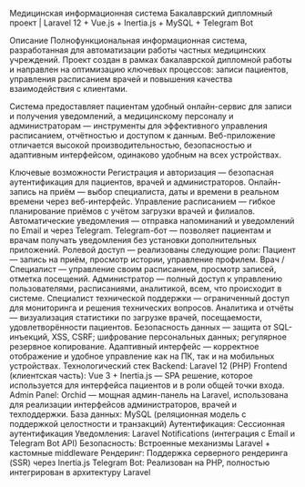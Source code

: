 Медицинская информационная система
Бакалаврский дипломный проект | Laravel 12 + Vue.js + Inertia.js + MySQL + Telegram Bot

Описание
Полнофункциональная информационная система, разработанная для автоматизации работы частных медицинских учреждений. Проект создан в рамках бакалаврской дипломной работы и направлен на оптимизацию ключевых процессов: записи пациентов, управления расписанием врачей и повышения качества взаимодействия с клиентами.

Система предоставляет пациентам удобный онлайн-сервис для записи и получения уведомлений, а медицинскому персоналу и администраторам — инструменты для эффективного управления расписанием, отчётностью и доступом к данным. Веб-приложение отличается высокой производительностью, безопасностью и адаптивным интерфейсом, одинаково удобным на всех устройствах.

Ключевые возможности
Регистрация и авторизация — безопасная аутентификация для пациентов, врачей и администраторов.
Онлайн-запись на приём — выбор специалиста, даты и времени в реальном времени через веб-интерфейс.
Управление расписанием — гибкое планирование приёмов с учётом загрузки врачей и филиалов.
Автоматические уведомления — отправка напоминаний и уведомлений по Email и через Telegram.
Telegram-бот — позволяет пациентам и врачам получать уведомления без установки дополнительных приложений.
Ролевой доступ — реализованы следующие роли:
Пациент — запись на приём, просмотр истории, управление профилем.
Врач / Специалист — управление своим расписанием, просмотр записей, отметка посещений.
Администратор — полный доступ к управлению пользователями, расписаниями, аналитикой, всем, что происходит в системе.
Специалист технической поддержки — ограниченный доступ для мониторинга и решения технических вопросов.
Аналитика и отчёты — визуализация статистики по загрузке врачей, посещаемости, удовлетворённости пациентов.
Безопасность данных — защита от SQL-инъекций, XSS, CSRF; шифрование персональных данных; регулярное резервное копирование.
Адаптивный интерфейс — корректное отображение и удобное управление как на ПК, так и на мобильных устройствах.
Технологический стек
Backend: Laravel 12 (PHP)
Frontend (клиентская часть): Vue 3 + Inertia.js — SPA решение, которое используется для интерфейса пациентов и в роли общей точки входа.
Admin Panel: Orchid — мощная админ-панель на Laravel, использована для реализации интерфейсов администраторов, врачей и техподдержки.
База данных: MySQL (реляционная модель с поддержкой целостности и транзакций)
Аутентификация: Сессионная аутентификация
Уведомления: Laravel Notifications (интеграция с Email и Telegram Bot API)
Безопасность: Встроенные механизмы Laravel + кастомные middleware
Рендеринг: Поддержка серверного рендеринга (SSR) через Inertia.js
Telegram Bot: Реализован на PHP, полностью интегрирован в архитектуру Laravel
